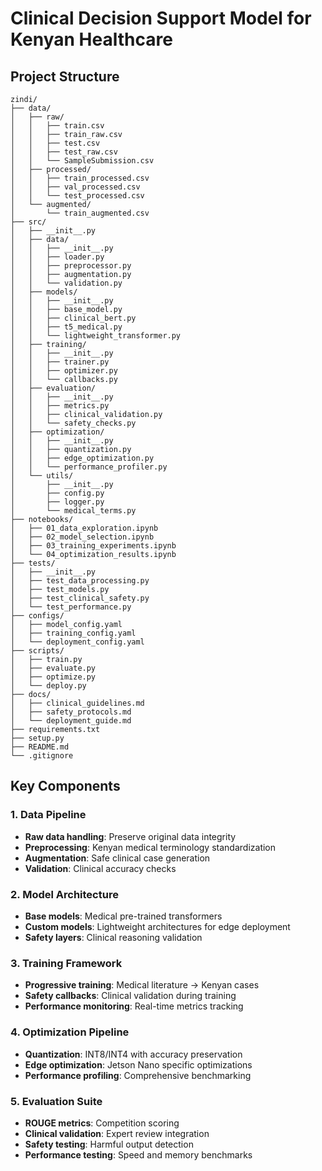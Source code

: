 # Clinical Decision Support Model for Kenyan Healthcare

## Project Structure

```
zindi/
├── data/
│   ├── raw/
│   │   ├── train.csv
│   │   ├── train_raw.csv
│   │   ├── test.csv
│   │   ├── test_raw.csv
│   │   └── SampleSubmission.csv
│   ├── processed/
│   │   ├── train_processed.csv
│   │   ├── val_processed.csv
│   │   └── test_processed.csv
│   └── augmented/
│       └── train_augmented.csv
├── src/
│   ├── __init__.py
│   ├── data/
│   │   ├── __init__.py
│   │   ├── loader.py
│   │   ├── preprocessor.py
│   │   ├── augmentation.py
│   │   └── validation.py
│   ├── models/
│   │   ├── __init__.py
│   │   ├── base_model.py
│   │   ├── clinical_bert.py
│   │   ├── t5_medical.py
│   │   └── lightweight_transformer.py
│   ├── training/
│   │   ├── __init__.py
│   │   ├── trainer.py
│   │   ├── optimizer.py
│   │   └── callbacks.py
│   ├── evaluation/
│   │   ├── __init__.py
│   │   ├── metrics.py
│   │   ├── clinical_validation.py
│   │   └── safety_checks.py
│   ├── optimization/
│   │   ├── __init__.py
│   │   ├── quantization.py
│   │   ├── edge_optimization.py
│   │   └── performance_profiler.py
│   └── utils/
│       ├── __init__.py
│       ├── config.py
│       ├── logger.py
│       └── medical_terms.py
├── notebooks/
│   ├── 01_data_exploration.ipynb
│   ├── 02_model_selection.ipynb
│   ├── 03_training_experiments.ipynb
│   └── 04_optimization_results.ipynb
├── tests/
│   ├── __init__.py
│   ├── test_data_processing.py
│   ├── test_models.py
│   ├── test_clinical_safety.py
│   └── test_performance.py
├── configs/
│   ├── model_config.yaml
│   ├── training_config.yaml
│   └── deployment_config.yaml
├── scripts/
│   ├── train.py
│   ├── evaluate.py
│   ├── optimize.py
│   └── deploy.py
├── docs/
│   ├── clinical_guidelines.md
│   ├── safety_protocols.md
│   └── deployment_guide.md
├── requirements.txt
├── setup.py
├── README.md
└── .gitignore
```

## Key Components

### 1. Data Pipeline
- **Raw data handling**: Preserve original data integrity
- **Preprocessing**: Kenyan medical terminology standardization
- **Augmentation**: Safe clinical case generation
- **Validation**: Clinical accuracy checks

### 2. Model Architecture
- **Base models**: Medical pre-trained transformers
- **Custom models**: Lightweight architectures for edge deployment
- **Safety layers**: Clinical reasoning validation

### 3. Training Framework
- **Progressive training**: Medical literature → Kenyan cases
- **Safety callbacks**: Clinical validation during training
- **Performance monitoring**: Real-time metrics tracking

### 4. Optimization Pipeline
- **Quantization**: INT8/INT4 with accuracy preservation
- **Edge optimization**: Jetson Nano specific optimizations
- **Performance profiling**: Comprehensive benchmarking

### 5. Evaluation Suite
- **ROUGE metrics**: Competition scoring
- **Clinical validation**: Expert review integration
- **Safety testing**: Harmful output detection
- **Performance testing**: Speed and memory benchmarks 